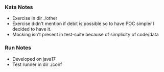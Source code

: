 ### Kata Notes
- Exercise in dir ./other
- Exercise didn't mention if debit is possible so to have POC simpler I decided to have it.
- Mocking isn't present in test-suite because of simplicity of code/data

### Run Notes
- Developed on java17
- Test runner in dir ./conf